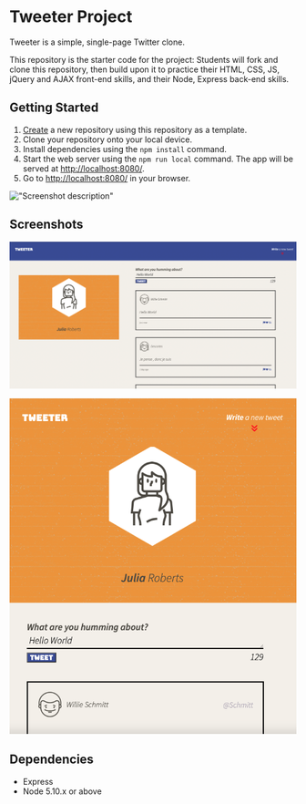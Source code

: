 # Tweeter Project

Tweeter is a simple, single-page Twitter clone.

This repository is the starter code for the project: Students will fork and clone this repository, then build upon it to practice their HTML, CSS, JS, jQuery and AJAX front-end skills, and their Node, Express back-end skills.

## Getting Started

1. [Create](https://docs.github.com/en/repositories/creating-and-managing-repositories/creating-a-repository-from-a-template) a new repository using this repository as a template.
2. Clone your repository onto your local device.
3. Install dependencies using the `npm install` command.
3. Start the web server using the `npm run local` command. The app will be served at <http://localhost:8080/>.
4. Go to <http://localhost:8080/> in your browser.

!["Screenshot description"](https://github.com/Adnan-Raja/Tweeter/tree/master/docs)

## Screenshots
!["Screenshot of desktop view"](https://github.com/Adnan-Raja/Tweeter/blob/master/docs/Screen%20Shot(desktop%20display).png?raw=true)

!["Screenshot of smaller view"](https://github.com/Adnan-Raja/Tweeter/blob/master/docs/Screen%20Shot(small%20display).png?raw=true)


## Dependencies

- Express
- Node 5.10.x or above
